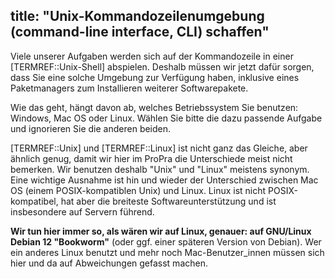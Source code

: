 title: "Unix-Kommandozeilenumgebung (command-line interface, CLI) schaffen"
---
Viele unserer Aufgaben werden sich auf der Kommandozeile in einer 
[TERMREF::Unix-Shell] abspielen.
Deshalb müssen wir jetzt dafür sorgen, dass Sie eine solche Umgebung zur
Verfügung haben, 
inklusive eines Paketmanagers zum Installieren weiterer Softwarepakete.

Wie das geht, hängt davon ab, welches Betriebssystem Sie benutzen:
Windows, Mac OS oder Linux.
Wählen Sie bitte die dazu passende Aufgabe und ignorieren Sie die
anderen beiden.

[TERMREF::Unix] und [TERMREF::Linux] ist nicht ganz das Gleiche, aber ähnlich genug, damit wir hier
im ProPra die Unterschiede meist nicht bemerken.
Wir benutzen deshalb "Unix" und "Linux" meistens synonym.
Eine wichtige Ausnahme ist hin und wieder der Unterschied zwischen 
Mac OS (einem POSIX-kompatiblen Unix)
und Linux.
Linux ist nicht POSIX-kompatibel, hat aber die breiteste Softwareunterstützung und
ist insbesondere auf Servern führend.

**Wir tun hier immer so, als wären wir auf Linux, genauer: auf GNU/Linux Debian 12 "Bookworm"**
(oder ggf. einer späteren Version von Debian).
Wer ein anderes Linux benutzt und 
mehr noch Mac-Benutzer_innen müssen sich hier und da auf Abweichungen gefasst machen.  